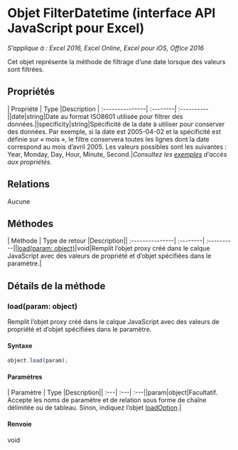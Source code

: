 # Objet FilterDatetime (interface API JavaScript pour Excel)

_S’applique à : Excel 2016, Excel Online, Excel pour iOS, Office 2016_

Cet objet représente la méthode de filtrage d’une date lorsque des valeurs sont filtrées.

## Propriétés

| Propriété	   | Type	|Description
| :---------------| :--------| :----------||date|string|Date au format ISO8601 utilisée pour filtrer des données.||specificity|string|Spécificité de la date à utiliser pour conserver des données. Par exemple, si la date est 2005-04-02 et la spécificité est définie sur « mois », le filtre conservera toutes les lignes dont la date correspond au mois d’avril 2005. Les valeurs possibles sont les suivantes : Year, Monday, Day, Hour, Minute, Second.|_Consultez les [exemples](#property-access-examples) d’accès aux propriétés._

## Relations
Aucune


## Méthodes

| Méthode		   | Type de retour	|Description|| :---------------| :--------| :----------||[load(param: object)](#loadparam-object)|void|Remplit l’objet proxy créé dans le calque JavaScript avec des valeurs de propriété et d’objet spécifiées dans le paramètre.|

## Détails de la méthode


### load(param: object)
Remplit l’objet proxy créé dans le calque JavaScript avec des valeurs de propriété et d’objet spécifiées dans le paramètre.

#### Syntaxe
```js
object.load(param);
```

#### Paramètres
| Paramètre	   | Type	|Description|| :---| :---| :---||param|object|Facultatif. Accepte les noms de paramètre et de relation sous forme de chaîne délimitée ou de tableau. Sinon, indiquez l’objet [loadOption](loadoption.md).|

#### Renvoie
void

